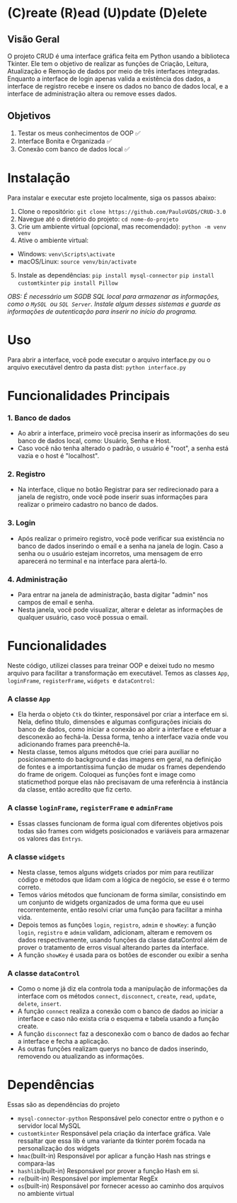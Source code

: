 # (C)reate (R)ead (U)pdate (D)elete

## Visão Geral
O projeto CRUD é uma interface gráfica feita em Python usando a biblioteca Tkinter.
Ele tem o objetivo de realizar as funções de Criação, Leitura, Atualização e Remoção de dados por meio de três interfaces integradas.
Enquanto a interface de login apenas valida a existência dos dados, a interface de registro recebe e insere os dados no banco de dados local, e a interface de administração altera ou remove esses dados.
## Objetivos
1. Testar os meus conhecimentos de OOP ✅
2. Interface Bonita e Organizada ✅
3. Conexão com banco de dados local ✅


# Instalação
Para instalar e executar este projeto localmente, siga os passos abaixo:

1. Clone o repositório:
`git clone https://github.com/PauloVGDS/CRUD-3.0`
2. Navegue até o diretório do projeto:
`cd nome-do-projeto`
3. Crie um ambiente virtual (opcional, mas recomendado):
`python -m venv venv`
4. Ative o ambiente virtual:
- Windows:
`venv\Scripts\activate`
- macOS/Linux:
`source venv/bin/activate`
5. Instale as dependências:
`pip install mysql-connector`
`pip install customtkinter`
`pip install Pillow`


*OBS: É necessário um SGDB SQL local para armazenar as informações, como o `MySQL `ou `SQL Server`. Instale algum desses sistemas e guarde as informações de autenticação para inserir no início do programa.*
# Uso
Para abrir a interface, você pode executar o arquivo interface.py ou o arquivo executável dentro da pasta dist:
`python interface.py`

# Funcionalidades Principais
### 1. Banco de dados
- Ao abrir a interface, primeiro você precisa inserir as informações do seu banco de dados local, como: Usuário, Senha e Host.
- Caso você não tenha alterado o padrão, o usuário é "root", a senha está vazia e o host é "localhost".

### 2. Registro
- Na interface, clique no botão Registrar para ser redirecionado para a janela de registro, onde você pode inserir suas informações para realizar o primeiro cadastro no banco de dados.

### 3. Login
- Após realizar o primeiro registro, você pode verificar sua existência no banco de dados inserindo o email e a senha na janela de login. Caso a senha ou o usuário estejam incorretos, uma mensagem de erro aparecerá no terminal e na interface para alertá-lo.

### 4. Administração
- Para entrar na janela de administração, basta digitar "admin" nos campos de email e senha.
- Nesta janela, você pode visualizar, alterar e deletar as informações de qualquer usuário, caso você possua o email.


# Funcionalidades
Neste código, utilizei classes para treinar OOP e deixei tudo no mesmo arquivo para facilitar a transformação em executável. Temos as classes `App`, `loginFrame`, `registerFrame`, `widgets `e `dataControl`:
### A classe `App`
- Ela herda o objeto `Ctk` do tkinter, responsável por criar a interface em si. Nela, defino título, dimensões e algumas configurações iniciais do banco de dados, como iniciar a conexão ao abrir a interface e efetuar a desconexão ao fechá-la. Dessa forma, tenho a interface vazia onde vou adicionando frames para preenchê-la.
- Nesta classe, temos alguns métodos que criei para auxiliar no posicionamento do background e das imagens em geral, na definição de fontes e a importantíssima função de mudar os frames dependendo do frame de origem. Coloquei as funções font e image como staticmethod porque elas não precisavam de uma referência à instância da classe, então acredito que fiz certo.
### A classe `loginFrame`, `registerFrame` e `adminFrame`
- Essas classes funcionam de forma igual com diferentes objetivos pois todas são frames com widgets posicionados e variáveis para armazenar os valores das `Entrys`.
### A classe `widgets`
- Nesta classe, temos alguns widgets criados por mim para reutilizar código e métodos que lidam com a lógica de negócio, se esse é o termo correto.
- Temos vários métodos que funcionam de forma similar, consistindo em um conjunto de widgets organizados de uma forma que eu usei recorrentemente, então resolvi criar uma função para facilitar a minha vida.
- Depois temos as funções `login`, `registro`, `admim` e `showKey`: a função `login`, `registro` e `admim` validam, adicionam, alteram e removem os dados respectivamente, usando funções da classe dataControl além de prover o tratamento de erros visual alterando partes da interface.
- A função `showKey` é usada para os botões de esconder ou exibir a senha
### A classe `dataControl`
- Como o nome já diz ela controla toda a manipulação de informações da interface com os métodos `connect`, `disconnect`, `create`, `read`, `update`, `delete`, `insert`.
- A função `connect` realiza a conexão com o banco de dados ao iniciar a interface e caso não exista cria o esquema e tabela usando a função create.
- A função `disconnect` faz a desconexão com o banco de dados ao fechar a interface e fecha a aplicação.
- As outras funções realizam querys no banco de dados inserindo, removendo ou atualizando as informações.

# Dependências
Essas são as dependências do projeto
- `mysql-connector-python`
Responsável pelo conector entre o python e o servidor local MySQL
- `customtkinter`
Responsável pela criação da interface gráfica. Vale ressaltar que essa lib é uma variante da tkinter porém focada na personalização dos widgets
- `hmac`(built-in)
Responsável por aplicar a função Hash nas strings e compara-las
- `hashlib`(built-in)
Responsável por prover a função Hash em si.
- `re`(built-in)
Responsável por implementar RegEx
- `os`(built-in)
Responsável por fornecer acesso ao caminho dos arquivos no ambiente virtual
